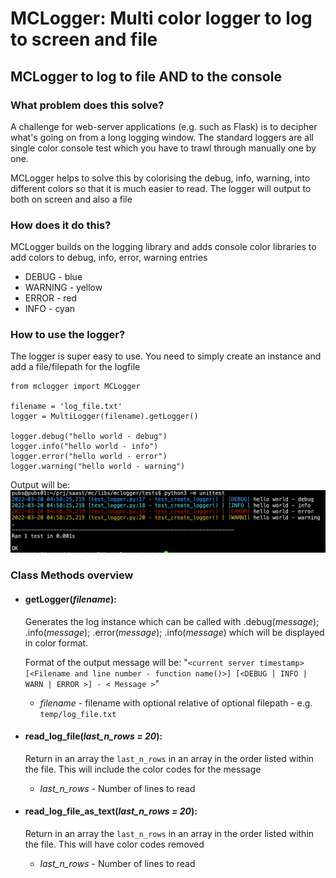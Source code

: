 # MCLogger: Multi color logger to log to screen and file



## MCLogger to log to file AND to the console

### What problem does this solve?
A challenge for web-server applications (e.g. such as Flask) is to decipher what's going on from a long logging window.  The standard loggers are all single color console test which you have to trawl through manually one by one.

MCLogger helps to solve this by colorising the debug, info, warning, into different colors so that it is much easier to read.  The logger will output to both on screen and also a file

### How does it do this?
MCLogger builds on the logging library and adds console color libraries to add colors to debug, info, error, warning entries

* DEBUG - blue
* WARNING - yellow
* ERROR - red
* INFO - cyan

### How to use the logger?
The logger is super easy to use.  You need to simply create an instance and add a file/filepath for the logfile

```
from mclogger import MCLogger

filename = 'log_file.txt'
logger = MultiLogger(filename).getLogger()

logger.debug("hello world - debug")
logger.info("hello world - info")
logger.error("hello world - error")
logger.warning("hello world - warning")
```
Output will be:
![Output for mclogger](readme/mclogger.png)

### Class Methods overview

- #### getLogger(*filename*):
	Generates the log instance which can be called with .debug(*message*); .info(*message*); .error(*message*); .info(*message*) which will be displayed in color format.

	Format of the output message will be: 
		"`<current server timestamp> [<Filename and line number - function name()>] [<DEBUG | INFO | WARN | ERROR >] - < Message >`"

	- *filename* - filename with optional relative of optional filepath - e.g. `temp/log_file.txt`

- #### read_log_file(*last_n_rows = 20*):
	Return in an array the `last_n_rows` in an array in the order listed within the file.  This will include the color codes for the message

	- *last_n_rows* - Number of lines to read

- #### read_log_file_as_text(*last_n_rows = 20*):
	Return in an array the `last_n_rows` in an array in the order listed within the file.  This will have color codes removed

	- *last_n_rows* - Number of lines to read